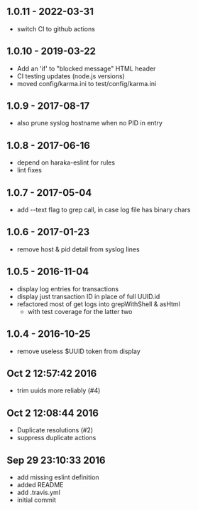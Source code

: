 
## 1.0.11 - 2022-03-31

- switch CI to github actions


## 1.0.10 - 2019-03-22

* Add an 'if' to "blocked message" HTML header
* CI testing updates (node.js versions)
* moved config/karma.ini to test/config/karma.ini

## 1.0.9 - 2017-08-17

* also prune syslog hostname when no PID in entry

## 1.0.8 - 2017-06-16

* depend on haraka-eslint for rules
* lint fixes

## 1.0.7 - 2017-05-04

* add --text flag to grep call, in case log file has binary chars

## 1.0.6 - 2017-01-23

* remove host & pid detail from syslog lines

## 1.0.5 - 2016-11-04

* display log entries for transactions
* display just transaction ID in place of full UUID.id
* refactored most of get logs into grepWithShell & asHtml
    * with test coverage for the latter two

## 1.0.4 - 2016-10-25

* remove useless $UUID token from display

## Oct 2 12:57:42 2016

* trim uuids more reliably (#4)

## Oct 2 12:08:44 2016

* Duplicate resolutions (#2)
* suppress duplicate actions

## Sep 29 23:10:33 2016

* add missing eslint definition
* added README
* add .travis.yml
* initial commit
